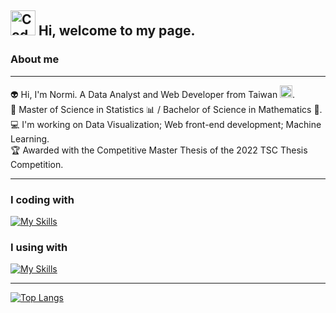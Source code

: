 ## <img src="https://user-images.githubusercontent.com/42378118/110234147-e3259600-7f4e-11eb-95be-0c4047144dea.gif" alt="Coder GIF" width="40"> Hi, welcome to my page.
<!--### 嗨 :wave:，歡迎來到我的 GitHub。-->

### About me
---
:alien: Hi, I'm  Normi. A Data Analyst and Web Developer from Taiwan <img src="https://hatscripts.github.io/circle-flags/flags/tw.svg" width="20">.\
:book: Master of Science in Statistics :bar_chart: / Bachelor of Science in Mathematics :triangular_ruler:.\
:computer: I'm working on Data Visualization; Web front-end development; Machine Learning.\
:trophy: Awarded with the Competitive Master Thesis of the 2022 TSC Thesis Competition.

---
### I coding with
[![My Skills](https://skillicons.dev/icons?i=py,r,tensorflow,mysql,matlab,md,js,html,css,flask,c,cpp,git&perline=8)](https://skillicons.dev)

### I using with
[![My Skills](https://skillicons.dev/icons?i=vscode,github,discord,figma)](https://skillicons.dev)

---
[![Top Langs](https://github-readme-stats.vercel.app/api/top-langs/?username=Normi-CYH)](https://github.com/anuraghazra/github-readme-stats)


<!--
**Normi-CYH/Normi-CYH** is a ✨ _special_ ✨ repository because its `README.md` (this file) appears on your GitHub profile.

Here are some ideas to get you started:

- 🔭 I’m currently working on ...
- 🌱 I’m currently learning ...
- 👯 I’m looking to collaborate on ...
- 🤔 I’m looking for help with ...
- 💬 Ask me about ...
- 📫 How to reach me: ...
- 😄 Pronouns: ...
- ⚡ Fun fact: ...
-->

